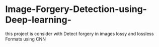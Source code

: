 # Image-Forgery-Detection-using-Deep-learning-
this project is consider with Detect forgery in images lossy and lossless Formats using CNN 
